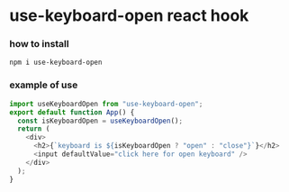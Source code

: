 # use-keyboard-open react hook

### how to install

`npm i use-keyboard-open`

### example of use

```javascript
import useKeyboardOpen from "use-keyboard-open";
export default function App() {
  const isKeyboardOpen = useKeyboardOpen();
  return (
    <div>
      <h2>{`keyboard is ${isKeyboardOpen ? "open" : "close"}`}</h2>
      <input defaultValue="click here for open keyboard" />
    </div>
  );
}
```